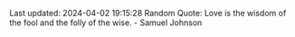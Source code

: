 Last updated: 2024-04-02 19:15:28
Random Quote: Love is the wisdom of the fool and the folly of the wise. - Samuel Johnson
